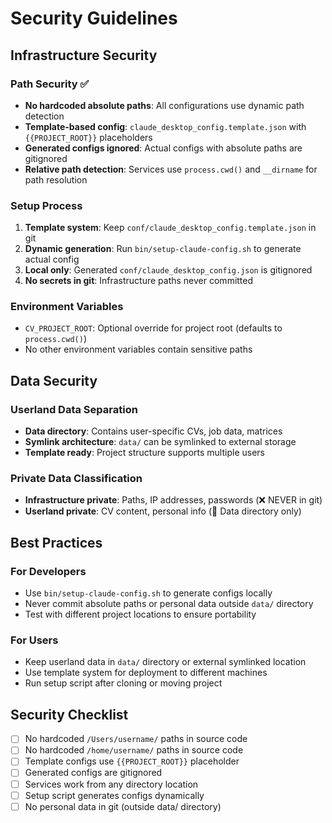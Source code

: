 # Security Guidelines

## Infrastructure Security

### Path Security ✅
- **No hardcoded absolute paths**: All configurations use dynamic path detection
- **Template-based config**: `claude_desktop_config.template.json` with `{{PROJECT_ROOT}}` placeholders
- **Generated configs ignored**: Actual configs with absolute paths are gitignored
- **Relative path detection**: Services use `process.cwd()` and `__dirname` for path resolution

### Setup Process
1. **Template system**: Keep `conf/claude_desktop_config.template.json` in git
2. **Dynamic generation**: Run `bin/setup-claude-config.sh` to generate actual config
3. **Local only**: Generated `conf/claude_desktop_config.json` is gitignored
4. **No secrets in git**: Infrastructure paths never committed

### Environment Variables
- `CV_PROJECT_ROOT`: Optional override for project root (defaults to `process.cwd()`)
- No other environment variables contain sensitive paths

## Data Security

### Userland Data Separation
- **Data directory**: Contains user-specific CVs, job data, matrices
- **Symlink architecture**: `data/` can be symlinked to external storage
- **Template ready**: Project structure supports multiple users

### Private Data Classification
- **Infrastructure private**: Paths, IP addresses, passwords (❌ NEVER in git)
- **Userland private**: CV content, personal info (📁 Data directory only)

## Best Practices

### For Developers
- Use `bin/setup-claude-config.sh` to generate configs locally
- Never commit absolute paths or personal data outside `data/` directory
- Test with different project locations to ensure portability

### For Users
- Keep userland data in `data/` directory or external symlinked location  
- Use template system for deployment to different machines
- Run setup script after cloning or moving project

## Security Checklist

- [ ] No hardcoded `/Users/username/` paths in source code
- [ ] No hardcoded `/home/username/` paths in source code  
- [ ] Template configs use `{{PROJECT_ROOT}}` placeholder
- [ ] Generated configs are gitignored
- [ ] Services work from any directory location
- [ ] Setup script generates configs dynamically
- [ ] No personal data in git (outside data/ directory)